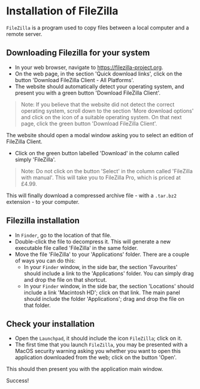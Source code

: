 # Installation of FileZilla

`FileZilla` is a program used to copy files between a local computer and a remote server.

## Downloading Filezilla for your system

- In your web browser, navigate to <https://filezilla-project.org>.
- On the web page, in the section 'Quick download links',
  click on the button 'Download FileZilla Client - All Platforms'.
- The website should automatically detect your operating system,
  and present you with a green button 'Download FileZilla Client'.

> Note:
> If you believe that the website did not detect the correct operating system,
> scroll down to the section 'More download options'
> and click on the icon of a suitable operating system.
> On that next page, click the green button 'Download FileZilla Client'.

The website should open a modal window asking you to select an edition of FileZilla Client.

- Click on the green button labelled 'Download' in the column called simply 'FileZilla'.

> Note:
> Do not click on the button 'Select' in the column called 'FileZilla with manual'.
> This will take you to FileZilla Pro, which is priced at £4.99.

This will finally download a compressed archive file - with a `.tar.bz2` extension - to your computer.

## Filezilla installation

- In `Finder`, go to the location of that file.
- Double-click the file to decompress it.
  This will generate a new executable file called 'FileZilla' in the same folder.
- Move the file 'FileZilla' to your 'Applications' folder.
  There are a couple of ways you can do this:
  + In your `Finder` window, in the side bar, the section 'Favourites' should include a link to the 'Applications' folder. You can simply drag and drop the file on that shortcut.
  + In your `Finder` window, in the side bar, the section 'Locations' should include a link 'Macintosh HD'; click on that link. The main panel should include the folder 'Applications'; drag and drop the file on that folder.

## Check your installation

- Open the `Launchpad`, it should include the icon `FileZilla`; click on it.
- The first time that you launch `FileZilla`, you may be presented with a MacOS security warning asking you whether you want to open this application downloaded from the web; click on the button 'Open'.

This should then present you with the application main window.

Success!
